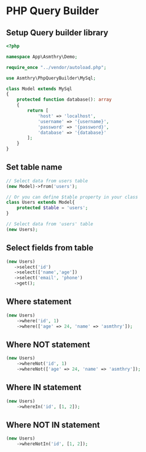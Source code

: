 # PHP Query Builder

## Setup Query builder library

```PHP
<?php

namespace App\Asmthry\Demo;

require_once "../vendor/autoload.php";

use Asmthry\PhpQueryBuilder\MySql;

class Model extends MySql
{
    protected function database(): array
    {
        return [
            'host' => 'localhost',
            'username' => '{username}',
            'password' => '{password}',
            'database' => '{database}'
        ];
    }
}
```

## Set table name

```PHP
// Select data from users table
(new Model)->from('users'); 

// Or you can define $table property in your class
class Users extends Model{
    protected $table = 'users';
}

// Select data from 'users' table
(new Users); 
```

## Select fields from table

```PHP
(new Users)
   ->select('id')
   ->select(['name','age'])
   ->select('email', 'phone')
   ->get();
```

## Where statement

```PHP
(new Users)
    ->where('id', 1)
    ->where(['age' => 24, 'name' => 'asmthry']);
```
## Where NOT statement
```PHP
(new Users)
    ->whereNot('id', 1)
    ->whereNot(['age' => 24, 'name' => 'asmthry']);
```

## Where IN statement
```PHP
(new Users)
    ->whereIn('id', [1, 2]);
```

## Where NOT IN statement
```PHP
(new Users)
    ->whereNotIn('id', [1, 2]);
```